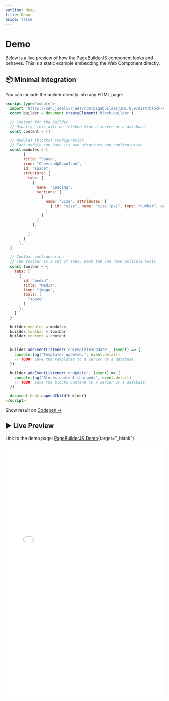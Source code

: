 ```yaml
---
outline: deep
title: Demo
aside: false
---
```


# Demo

Below is a live preview of how the PageBuilderJS component looks and behaves. This is a static example embedding the Web Component directly.

## 📦 Minimal Integration

You can include the builder directly into any HTML page:

```html
<script type="module">
  import 'https://cdn.jsdelivr.net/npm/pagebuilderjs@1.0.9/dist/block-builder.umd.js'
  const builder = document.createElement('block-builder')

  // Content for the builder
  // Usually, this will be fetched from a server or a database
  const content = []

  // Modules (blocks) configuration
  // Each module can have its own structure and configuration
  const modules = [
    	{
        title: "Space",
        icon: "ChevronUpDownIcon",
        id: "space",
        structure: {
          tabs: [
            {
              name: "Spacing",
              sections: [
                {
                  name: "Size", attributes: [
                    { id: "size", name: "Size (px)", type: "number", value: 20 }
                  ]
                }
              ]
            },
            
          ]
        }
      },
  ]

  // Toolbar configuration
  // The toolbar is a set of tabs, each tab can have multiple tools
  const toolbar = {
    tabs: [
      {
        id: "media",
        title: "Media",
        icon: "image",
        tools: [
          "space"
        ]
      },
    ]
  }

  builder.modules = modules
  builder.toolbar = toolbar
  builder.content = content


  builder.addEventListener('onTemplatesUpdate', (event) => {
    console.log('Templates updated:', event.detail)
    // TODO: Save the templates to a server or a database
  })

  builder.addEventListener('onUpdate', (event) => {
    console.log('Blocks content changed:', event.detail)
    // TODO: Save the blocks content to a server or a database
  })

  document.body.appendChild(builder)
</script>
```
Show result on [Codepen ->](https://codepen.io/standatonakodi/pen/EaaBwZq)

## ▶️ Live Preview
Link to the demo page: [PageBuilderJS Demo](/PageBuilderJS/demo-page.html){target="_blank"}

<iframe src="/PageBuilderJS/demo-page.html" width="100%" height="800px" frameborder="0"></iframe>
